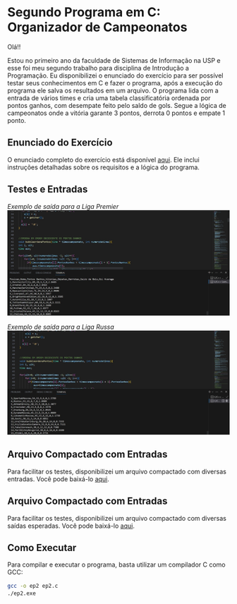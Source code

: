 


# Segundo Programa em C: Organizador de Campeonatos

Olá!!

Estou no primeiro ano da faculdade de Sistemas de Informação na USP e esse foi meu segundo trabalho para disciplina de Introdução a Programação.
Eu disponibilizei o enunciado do exercício para ser possível testar seus conhecimentos em C e fazer o programa, após a execução do programa ele salva os resultados em um arquivo.
O programa lida com a entrada de vários times e cria uma tabela classificatória ordenada por pontos ganhos, com desempate feito pelo saldo de gols.
Segue a lógica de campeonatos onde a vitória garante 3 pontos, derrota 0 pontos e empate 1 ponto.

## Enunciado do Exercício

O enunciado completo do exercício está disponível [aqui](ep2%20ENUNCIADO.pdf). Ele inclui instruções detalhadas sobre os requisitos e a lógica do programa.

## Testes e Entradas

*Exemplo de saída para a Liga Premier*
![Liga Premier](premier.jpg)


*Exemplo de saída para a Liga Russa*
![Descrição da imagem](russo.jpg)


## Arquivo Compactado com Entradas

Para facilitar os testes, disponibilizei um arquivo compactado com diversas entradas. Você pode baixá-lo [aqui](entradas_compactadas.zip).

## Arquivo Compactado com Entradas
Para facilitar os testes, disponibilizei um arquivo compactado com diversas saídas esperadas. Você pode baixá-lo [aqui](testesSaidas.zip).

## Como Executar

Para compilar e executar o programa, basta utilizar um compilador C como GCC:

```bash
gcc -o ep2 ep2.c
./ep2.exe
